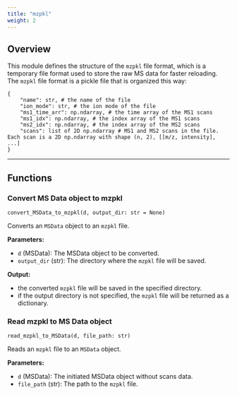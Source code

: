 ```yaml
---
title: "mzpkl"
weight: 2
---
```


## Overview

This module defines the structure of the `mzpkl` file format, which is a temporary file format used to store the raw MS data
for faster reloading. The `mzpkl` file format is a pickle file that is organized this way:

```
{
    "name": str, # the name of the file
    "ion_mode": str, # the ion mode of the file
    "ms1_time_arr": np.ndarray, # the time array of the MS1 scans
    "ms1_idx": np.ndarray, # the index array of the MS1 scans
    "ms2_idx": np.ndarray, # the index array of the MS2 scans
    "scans": list of 2D np.ndarray # MS1 and MS2 scans in the file. Each scan is a 2D np.ndarray with shape (n, 2), [[m/z, intensity], ...]
}
```

---

## Functions

### Convert MS Data object to mzpkl

`convert_MSData_to_mzpkl(d, output_dir: str = None)`

Converts an `MSData` object to an `mzpkl` file.

**Parameters:**

- `d` (MSData): The MSData object to be converted.
- `output_dir` (str): The directory where the `mzpkl` file will be saved.

**Output:**

- the converted `mzpkl` file will be saved in the specified directory.
- if the output directory is not specified, the `mzpkl` file will be returned as a dictionary.

### Read mzpkl to MS Data object

`read_mzpkl_to_MSData(d, file_path: str)`

Reads an `mzpkl` file to an `MSData` object.

**Parameters:**

- `d` (MSData): The initiated MSData object without scans data.
- `file_path` (str): The path to the `mzpkl` file.
